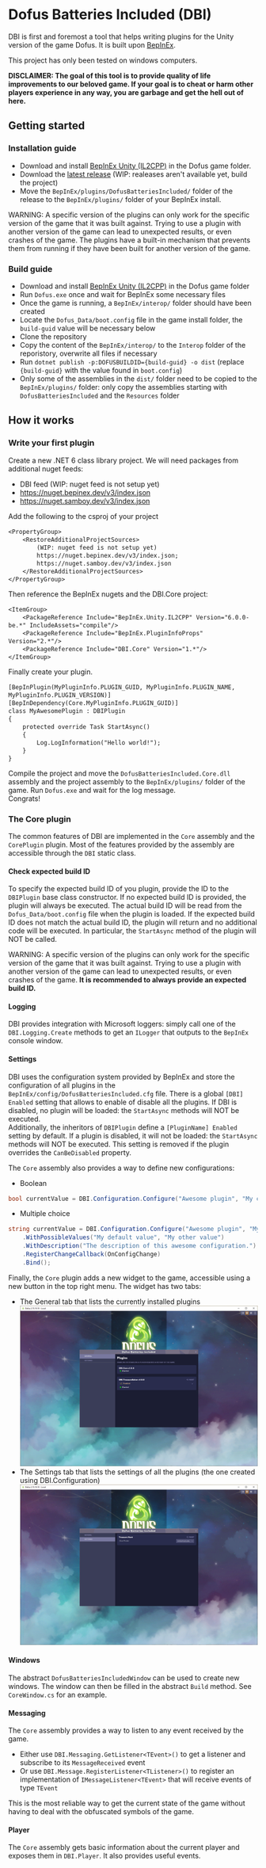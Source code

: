 # Dofus Batteries Included (DBI)

DBI is first and foremost a tool that helps writing plugins for the Unity version of the game Dofus.
It is built upon [BepInEx](https://github.com/BepInEx/BepInEx).

This project has only been tested on windows computers.

**DISCLAIMER: The goal of this tool is to provide quality of life improvements to our beloved game. If your goal is to cheat or harm other players experience in any way, you are garbage and get the hell out of here.**

## Getting started

### Installation guide

- Download and install [BepInEx Unity (IL2CPP)](https://docs.bepinex.dev/master/articles/user_guide/installation/index.html) in the Dofus game folder.
- Download the [latest release](#) (WIP: realeases aren't available yet, build the project)
- Move the `BepInEx/plugins/DofusBatteriesIncluded/` folder of the release to the `BepInEx/plugins/` folder of your BepInEx install.

WARNING: A specific version of the plugins can only work for the specific version of the game that it was built against. Trying to use a plugin with another version of the game can lead to unexpected results, or even crashes of the game. The plugins have a built-in mechanism that prevents them from running if they have been built for another version of the game.

### Build guide

- Download and install [BepInEx Unity (IL2CPP)](https://docs.bepinex.dev/master/articles/user_guide/installation/index.html) in the Dofus game folder
- Run `Dofus.exe` once and wait for BepInEx some necessary files
- Once the game is running, a `BepInEx/interop/` folder should have been created
- Locate the `Dofus_Data/boot.config` file in the game install folder, the `build-guid` value will be necessary below
- Clone the repository
- Copy the content of the `BepInEx/interop/` to the `Interop` folder of the reporistory, overwrite all files if necessary
- Run `dotnet publish -p:DOFUSBUILDID={build-guid} -o dist` (replace `{build-guid}` with the value found in `boot.config`)
- Only some of the assemblies in the `dist/` folder need to be copied to the `BepInEx/plugins/` folder: only copy the assemblies starting with `DofusBatteriesIncluded` and the `Resources` folder

## How it works

### Write your first plugin

Create a new .NET 6 class library project. 
We will need packages from additional nuget feeds:
- DBI feed (WIP: nuget feed is not setup yet)
- https://nuget.bepinex.dev/v3/index.json
- https://nuget.samboy.dev/v3/index.json

Add the following to the csproj of your project
```
<PropertyGroup>
    <RestoreAdditionalProjectSources>
        (WIP: nuget feed is not setup yet)
        https://nuget.bepinex.dev/v3/index.json;
        https://nuget.samboy.dev/v3/index.json
    </RestoreAdditionalProjectSources>
</PropertyGroup>
```

Then reference the BepInEx nugets and the DBI.Core project:
```
<ItemGroup>
    <PackageReference Include="BepInEx.Unity.IL2CPP" Version="6.0.0-be.*" IncludeAssets="compile"/>
    <PackageReference Include="BepInEx.PluginInfoProps" Version="2.*"/>
    <PackageReference Include="DBI.Core" Version="1.*"/>
</ItemGroup>
```

Finally create your plugin.

```
[BepInPlugin(MyPluginInfo.PLUGIN_GUID, MyPluginInfo.PLUGIN_NAME, MyPluginInfo.PLUGIN_VERSION)]
[BepInDependency(Core.MyPluginInfo.PLUGIN_GUID)]
class MyAwesomePlugin : DBIPlugin
{
    protected override Task StartAsync()
    {
        Log.LogInformation("Hello world!");
    }
}
```

Compile the project and move the `DofusBatteriesIncluded.Core.dll` assembly and the project assembly to the `BepInEx/plugins/` folder of the game. Run `Dofus.exe` and wait for the log message.\
Congrats! 

### The Core plugin

The common features of DBI are implemented in the `Core` assembly and the `CorePlugin` plugin. Most of the features provided by the assembly are accessible through the `DBI` static class.

#### Check expected build ID

To specify the expected build ID of you plugin, provide the ID to the `DBIPlugin` base class constructor. If no expected build ID is provided, the plugin will always be executed. 
The actual build ID will be read from the `Dofus_Data/boot.config` file when the plugin is loaded. If the expected build ID does not match the actual build ID, the plugin will return and no additional code will be executed. In particular, the `StartAsync` method of the plugin will NOT be called.

WARNING: A specific version of the plugins can only work for the specific version of the game that it was built against. Trying to use a plugin with another version of the game can lead to unexpected results, or even crashes of the game. **It is recommended to always provide an expected build ID.**

#### Logging

DBI provides integration with Microsoft loggers: simply call one of the `DBI.Logging.Create` methods to get an `ILogger` that outputs to the `BepInEx` console window.

#### Settings

DBI uses the configuration system provided by BepInEx and store the configuration of all plugins in the `BepInEx/config/DofusBatteriesIncluded.cfg` file.
There is a global `[DBI] Enabled` setting that allows to enable of disable all the plugins. If DBI is disabled, no plugin will be loaded: the `StartAsync` methods will NOT be executed.\
Additionally, the inheritors of `DBIPlugin` define a `[PluginName] Enabled` setting by default. If a plugin is disabled, it will not be loaded: the `StartAsync` methods will NOT be executed. This setting is removed if the plugin overrides the `CanBeDisabled` property.

The `Core` assembly also provides a way to define new configurations:
- Boolean
```csharp
bool currentValue = DBI.Configuration.Configure("Awesome plugin", "My config?", true).Bind();
```
- Multiple choice
```csharp
string currentValue = DBI.Configuration.Configure("Awesome plugin", "My config", "My default value")
    .WithPossibleValues("My default value", "My other value")
    .WithDescription("The description of this awesome configuration.")
    .RegisterChangeCallback(OnConfigChange)
    .Bind();
```

Finally, the `Core` plugin adds a new widget to the game, accessible using a new button in the top right menu. 
The widget has two tabs:
- The General tab that lists the currently installed plugins\
![General tab](https://raw.githubusercontent.com/Dofus-Batteries-Included/DBI/main/img/general_tab.png)
- The Settings tab that lists the settings of all the plugins (the one created using DBI.Configuration)\
![Settings tab](https://raw.githubusercontent.com/Dofus-Batteries-Included/DBI/main/img/settings_tab.png)

#### Windows

The abstract `DofusBatteriesIncludedWindow` can be used to create new windows. The window can then be filled in the abstract `Build` method. See `CoreWindow.cs` for an example.

#### Messaging

The `Core` assembly provides a way to listen to any event received by the game. 
- Either use `DBI.Messaging.GetListener<TEvent>()` to get a listener and subscribe to its `MessageReceived` event
- Or use `DBI.Message.RegisterListener<TListener>()` to register an implementation of `IMessageListener<TEvent>` that will receive events of type `TEvent`

This is the most reliable way to get the current state of the game without having to deal with the obfuscated symbols of the game.

#### Player

The `Core` assembly gets basic information about the current player and exposes them in `DBI.Player`. It also provides useful events.